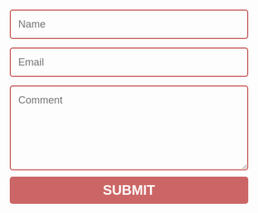 <form method="POST" data-netlify="true">
        <input name="name" type="text" class="feedback-input" placeholder="Name" />
        <input name="email" type="text" class="feedback-input" placeholder="Email" />
        <textarea name="text" class="feedback-input" placeholder="Comment"></textarea>
        <input type="submit" value="SUBMIT" />
      </form>

<style>
@import url(https://fonts.googleapis.com/css?family=Montserrat:400,700);

form {
  max-width: 420px;
  margin: 50px auto;
}

.feedback-input {
  color: white;
  font-family: Helvetica, Arial, sans-serif;
  font-weight: 500;
  font-size: 18px;
  border-radius: 5px;
  line-height: 22px;
  background-color: transparent;
  border: 2px solid #cc6666;
  transition: all 0.3s;
  padding: 13px;
  margin-bottom: 15px;
  width: 100%;
  box-sizing: border-box;
  outline: 0;
}

.feedback-input:focus {
  border: 2px solid #cc4949;
}

textarea {
  height: 150px;
  line-height: 150%;
  resize: vertical;
}

[type='submit'] {
  font-family: 'Montserrat', Arial, Helvetica, sans-serif;
  width: 100%;
  background: #cc6666;
  border-radius: 5px;
  border: 0;
  cursor: pointer;
  color: white;
  font-size: 24px;
  padding-top: 10px;
  padding-bottom: 10px;
  transition: all 0.3s;
  margin-top: -4px;
  font-weight: 700;
}
[type='submit']:hover {
  background: #cc4949;
}


</style>
